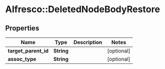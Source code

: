 # Alfresco::DeletedNodeBodyRestore

## Properties
Name | Type | Description | Notes
------------ | ------------- | ------------- | -------------
**target_parent_id** | **String** |  | [optional] 
**assoc_type** | **String** |  | [optional] 


